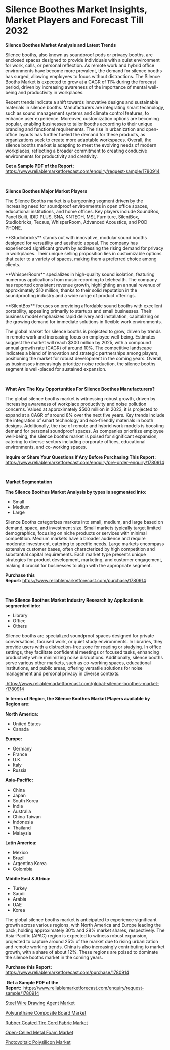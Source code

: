 <p><h1>Silence Boothes Market Insights, Market Players and Forecast Till 2032</h1></p><p><strong>Silence Boothes Market Analysis and Latest Trends</strong></p>
<p><p>Silence booths, also known as soundproof pods or privacy booths, are enclosed spaces designed to provide individuals with a quiet environment for work, calls, or personal reflection. As remote work and hybrid office environments have become more prevalent, the demand for silence booths has surged, allowing employees to focus without distractions. The Silence Booths Market is expected to grow at a CAGR of 11% during the forecast period, driven by increasing awareness of the importance of mental well-being and productivity in workplaces.</p><p>Recent trends indicate a shift towards innovative designs and sustainable materials in silence booths. Manufacturers are integrating smart technology, such as sound management systems and climate control features, to enhance user experience. Moreover, customization options are becoming popular, enabling businesses to tailor booths according to their unique branding and functional requirements. The rise in urbanization and open-office layouts has further fueled the demand for these products, as organizations seek to create more adaptable workspaces. Overall, the silence booths market is adapting to meet the evolving needs of modern workplaces, reflecting a broader commitment to creating conducive environments for productivity and creativity.</p></p>
<p><strong>Get a Sample PDF of the Report:&nbsp;</strong> <a href="https://www.reliablemarketforecast.com/enquiry/request-sample/1780914?utm_campaign=1134&utm_medium=2&utm_source=Github&utm_content=ia&utm_term=25032025&utm_id=silence-boothes">https://www.reliablemarketforecast.com/enquiry/request-sample/1780914</a></p>
<p>&nbsp;</p>
<p><strong>Silence Boothes Major Market Players</strong></p>
<p><p>The Silence Booths market is a burgeoning segment driven by the increasing need for soundproof environments in open office spaces, educational institutions, and home offices. Key players include SoundBox, Panel Built, IDID PLUS, SNA, KNTECH, MSL Furniture, SilentBox, Studiobricks, Tecsus, WhisperRoom, Advanced Acoustics, and POD PHONE.</p><p>**Studiobricks** stands out with innovative, modular sound booths designed for versatility and aesthetic appeal. The company has experienced significant growth by addressing the rising demand for privacy in workplaces. Their unique selling proposition lies in customizable options that cater to a variety of spaces, making them a preferred choice among clients.</p><p>**WhisperRoom** specializes in high-quality sound isolation, featuring numerous applications from music recording to telehealth. The company has reported consistent revenue growth, highlighting an annual revenue of approximately $10 million, thanks to their solid reputation in the soundproofing industry and a wide range of product offerings.</p><p>**SilentBox** focuses on providing affordable sound booths with excellent portability, appealing primarily to startups and small businesses. Their business model emphasizes rapid delivery and installation, capitalizing on the growing demand for immediate solutions in flexible work environments.</p><p>The global market for silence booths is projected to grow, driven by trends in remote work and increasing focus on employee well-being. Estimates suggest the market will reach $300 million by 2025, with a compound annual growth rate (CAGR) of around 10%. The competitive landscape indicates a blend of innovation and strategic partnerships among players, positioning the market for robust development in the coming years. Overall, as businesses increasingly prioritize noise reduction, the silence booths segment is well-placed for sustained expansion.</p></p>
<p>&nbsp;</p>
<p><strong>What Are The Key Opportunities For Silence Boothes Manufacturers?</strong></p>
<p><p>The global silence booths market is witnessing robust growth, driven by increasing awareness of workplace productivity and noise pollution concerns. Valued at approximately $500 million in 2023, it is projected to expand at a CAGR of around 8% over the next five years. Key trends include the integration of smart technology and eco-friendly materials in booth designs. Additionally, the rise of remote and hybrid work models is boosting demand for personal soundproof spaces. As companies prioritize employee well-being, the silence booths market is poised for significant expansion, catering to diverse sectors including corporate offices, educational environments, and co-working spaces.</p></p>
<p><strong>Inquire or Share Your Questions If Any Before Purchasing This Report:</strong> <a href="https://www.reliablemarketforecast.com/enquiry/pre-order-enquiry/1780914?utm_campaign=1134&utm_medium=2&utm_source=Github&utm_content=ia&utm_term=25032025&utm_id=silence-boothes">https://www.reliablemarketforecast.com/enquiry/pre-order-enquiry/1780914</a></p>
<p>&nbsp;</p>
<p><strong>Market Segmentation</strong></p>
<p><strong>The Silence Boothes Market Analysis by types is segmented into:</strong></p>
<p><ul><li>Small</li><li>Medium</li><li>Large</li></ul></p>
<p><p>Silence Booths categorizes markets into small, medium, and large based on demand, space, and investment size. Small markets typically target limited demographics, focusing on niche products or services with minimal competition. Medium markets have a broader audience and require moderate investment, catering to specific needs. Large markets encompass extensive customer bases, often characterized by high competition and substantial capital requirements. Each market type presents unique strategies for product development, marketing, and customer engagement, making it crucial for businesses to align with the appropriate segment.</p></p>
<p><strong>Purchase this Report:&nbsp;</strong><a href="https://www.reliablemarketforecast.com/purchase/1780914?utm_campaign=1134&utm_medium=2&utm_source=Github&utm_content=ia&utm_term=25032025&utm_id=silence-boothes">https://www.reliablemarketforecast.com/purchase/1780914</a></p>
<p>&nbsp;</p>
<p><strong>The Silence Boothes Market Industry Research by Application is segmented into:</strong></p>
<p><ul><li>Library</li><li>Office</li><li>Others</li></ul></p>
<p><p>Silence booths are specialized soundproof spaces designed for private conversations, focused work, or quiet study environments. In libraries, they provide users with a distraction-free zone for reading or studying. In office settings, they facilitate confidential meetings or focused tasks, enhancing productivity while minimizing noise disruptions. Additionally, silence booths serve various other markets, such as co-working spaces, educational institutions, and public areas, offering versatile solutions for noise management and personal privacy in diverse contexts.</p></p>
<p><a href="https://www.reliablemarketforecast.com/global-silence-boothes-market-r1780914?utm_campaign=1134&utm_medium=2&utm_source=Github&utm_content=ia&utm_term=25032025&utm_id=silence-boothes">&nbsp;https://www.reliablemarketforecast.com/global-silence-boothes-market-r1780914</a></p>
<p><strong>In terms of Region, the Silence Boothes Market Players available by Region are:</strong></p>
<p>
    <p> <strong> North America: </strong>
        <ul>
            <li>United States</li>
            <li>Canada</li>
        </ul>
        </p> 
    <p> <strong> Europe: </strong>
        <ul>
            <li>Germany</li>
            <li>France</li>
            <li>U.K.</li>
            <li>Italy</li>
            <li>Russia</li>
        </ul>
        </p> 
    <p> <strong> Asia-Pacific: </strong>
        <ul>
            <li>China</li>
            <li>Japan</li>
            <li>South Korea</li>
            <li>India</li>
            <li>Australia</li>
            <li>China Taiwan</li>
            <li>Indonesia</li>
            <li>Thailand</li>
            <li>Malaysia</li>
        </ul>
        </p> 
    <p> <strong> Latin America: </strong>
        <ul>
            <li>Mexico</li>
            <li>Brazil</li>
            <li>Argentina Korea</li>
            <li>Colombia</li>
        </ul>
        </p> 
    <p> <strong> Middle East & Africa: </strong>
        <ul>
            <li>Turkey</li>
            <li>Saudi</li>
            <li>Arabia</li>
            <li>UAE</li>
            <li>Korea</li>
        </ul>
    </p>
    </p>
<p><p>The global silence booths market is anticipated to experience significant growth across various regions, with North America and Europe leading the pack, holding approximately 30% and 28% market shares, respectively. The Asia-Pacific (APAC) region is expected to witness robust expansion, projected to capture around 25% of the market due to rising urbanization and remote working trends. China is also increasingly contributing to market growth, with a share of about 12%. These regions are poised to dominate the silence booths market in the coming years.</p></p>
<p><strong>Purchase this Report: </strong><a href="https://www.reliablemarketforecast.com/purchase/1780914?utm_campaign=1134&utm_medium=2&utm_source=Github&utm_content=ia&utm_term=25032025&utm_id=silence-boothes">https://www.reliablemarketforecast.com/purchase/1780914</a></p>
<p>&nbsp;<strong>Get a Sample PDF of the Report:&nbsp;&nbsp;</strong><a href="https://www.reliablemarketforecast.com/enquiry/request-sample/1780914?utm_campaign=1134&utm_medium=2&utm_source=Github&utm_content=ia&utm_term=25032025&utm_id=silence-boothes">https://www.reliablemarketforecast.com/enquiry/request-sample/1780914</a></p>
<p><strong></strong></p>
<p><p><a href="https://github.com/donnypolan/Market-Research-Report-List-1/blob/main/steel-wire-drawing-agent-market.md?utm_campaign=1134&utm_medium=2&utm_source=Github&utm_content=ia&utm_term=25032025&utm_id=silence-boothes">Steel Wire Drawing Agent Market</a></p><p><a href="https://github.com/buluckcapps2/Market-Research-Report-List-1/blob/main/polyurethane-composite-board-market.md?utm_campaign=1134&utm_medium=2&utm_source=Github&utm_content=ia&utm_term=25032025&utm_id=silence-boothes">Polyurethane Composite Board Market</a></p><p><a href="https://github.com/ujanoandryvw/Market-Research-Report-List-1/blob/main/rubber-coated-tire-cord-fabric-market.md?utm_campaign=1134&utm_medium=2&utm_source=Github&utm_content=ia&utm_term=25032025&utm_id=silence-boothes">Rubber Coated Tire Cord Fabric Market</a></p><p><a href="https://github.com/floengsubb/Market-Research-Report-List-1/blob/main/open-celled-metal-foam-market.md?utm_campaign=1134&utm_medium=2&utm_source=Github&utm_content=ia&utm_term=25032025&utm_id=silence-boothes">Open-Celled Metal Foam Market</a></p><p><a href="https://github.com/zemonarutaep/Market-Research-Report-List-1/blob/main/photovoltaic-polysilicon-market.md?utm_campaign=1134&utm_medium=2&utm_source=Github&utm_content=ia&utm_term=25032025&utm_id=silence-boothes">Photovoltaic Polysilicon Market</a></p></p>
